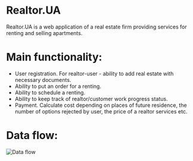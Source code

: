 # Realtor.UA
Realtor.UA is a web application of a real estate firm providing services for renting and selling apartments.
# Main functionality:
* User registration. For realtor-user - ability to add real estate with necessary documents.
* Ability to put an order for a renting.
* Ability to schedule a renting.
* Ability to keep track of realtor/customer work progress status.
* Payment. Calculate cost depending on places of future residence, the number of options rejected by user, the price of a realtor services etc.
# Data flow:
![Data flow](https://github.com/kateKras/realtorua/blob/master/data_flow.png)
